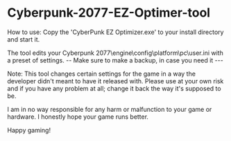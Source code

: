 # Cyberpunk-2077-EZ-Optimer-tool

How to use: Copy the 'CyberPunk EZ Optimizer.exe' to your install directory and start it.

The tool edits your Cyberpunk 2077\engine\config\platform\pc\user.ini with a preset of settings. -- Make sure to make a backup, in case you need it ---

Note: This tool changes certain settings for the game in a way the developer didn't meant to have it released with. Please use at your own risk and if you have any problem at all; change it back the way it's supposed to be.

I am in no way responsible for any harm or malfunction to your game or hardware. I honestly hope your game runs better.

Happy gaming!
